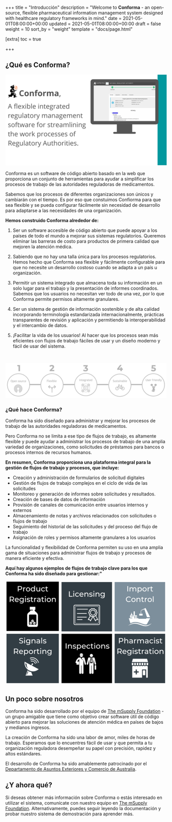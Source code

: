 +++
title = "Introducción"
description = "Welcome to **Conforma** - an open-source, flexible pharmaceutical information management system designed with healthcare regulatory frameworks in mind."
date = 2021-05-01T08:00:00+00:00
updated = 2021-05-01T08:00:00+00:00
draft = false
weight = 10
sort_by = "weight"
template = "docs/page.html"

[extra]
toc = true

+++

## ¿Qué es Conforma?

![header](/docs/about/demo/cc.png)

Conforma es un software de código abierto basado en la web que proporciona un conjunto de herramientas para ayudar a simplificar los procesos de trabajo de las autoridades reguladoras de medicamentos.

Sabemos que los procesos de diferentes organizaciones son únicos y cambiarán con el tiempo. Es por eso que constuimos Confiorma para que sea flexible y se pueda configurar fácilmente sin necesidad de desarrollo para adaptarse a las necesidades de una organización.

**Hemos construido Conforma alrededor de:**

1. Ser un software accesible de código abierto que puede apoyar a los países de todo el mundo a mejorar sus sistemas regulatorios. Queremos eliminar las barreras de costo para productos de primera calidad que mejoren la atención médica.

2. Sabiendo que no hay una talla única para los procesos regulatorios. Hemos hecho que Conforma sea flexible y fácilmente configurable para que no necesite un desarrollo costoso cuando se adapta a un país u organización.

3. Permitir un sistema integrado que almacena toda su información en un solo lugar para el trabajo y la presentación de informes coordinados. Sabemos que los usuarios no necesitan ver todo de una vez, por lo que Conforma permite permisos altamente granulares.

4. Ser un sistema de gestión de información sostenible y de alta calidad incorporando terminología estandarizada internacionalmente, prácticas transparentes de revisión y aplicación y permitiendo la interoperabilidad y el intercambio de datos.

5. ¡Facilitar la vida de los usuarios! Al hacer que los procesos sean más eficientes con flujos de trabajo fáciles de usar y un diseño moderno y fácil de usar del sistema. 

<br>

![header](/docs/about/demo/de.png)


### ¿Qué hace Conforma?

Conforma ha sido diseñado para administrar y mejorar los procesos de trabajo de las autoridades reguladoras de medicamentos. 

Pero Conforma no se limita a ese tipo de flujos de trabajo, es altamente flexible y puede ayudar a administrar los procesos de trabajo de una amplia variedad de organizaciones, como solicitudes de préstamos para bancos o procesos internos de recursos humanos.

**En resumen, Conforma proporciona una plataforma integral para la gestión de flujos de trabajo y procesos, que incluye:**

- Creación y administración de formularios de solicitud digitales
- Gestión de flujos de trabajo complejos en el ciclo de vida de las solicitudes
- Monitoreo y generación de informes sobre solicitudes y resultados.
- Creación de bases de datos de información
- Provisión de canales de comunicación entre usuarios internos y externos
- Almacenamiento de notas y archivos relacionados con solicitudes o flujos de trabajo
- Seguimiento del historial de las solicitudes y del proceso del flujo de trabajo
- Asignación de roles y permisos altamente granulares a los usuarios

La funcionalidad y flexibilidad de Conforma permiten su uso en una amplia gama de situaciones para administrar flujos de trabajo y procesos de manera eficiente y efectiva.

**Aquí hay algunos ejemplos de flujos de trabajo clave para los que Conforma ha sido diseñado para gestionar:"**

![header](/docs/about/demo/ww.png)


## Un poco sobre nosotros

Conforma ha sido desarrollado por el equipo de [The mSupply Foundation](https://msupply.foundation/about) - un grupo amigable que tiene como objetivo crear software útil de código abierto para mejorar las soluciones de atención médica en países de bajos y medianos ingresos. 

La creación de Conforma ha sido una labor de amor, miles de horas de trabajo. Esperamos que lo encuentres fácil de usar y que permita a tu organización reguladora desempeñar su papel con precisión, rapidez y altos estándares.

El desarrollo de Conforma ha sido amablemente patrocinado por el [Departamento de Asuntos Exteriores y Comercio de Australia](https://www.dfat.gov.au/).

## ¿Y ahora qué?

Si deseas obtener más información sobre Conforma o estás interesado en utilizar el sistema, comunícate con nuestro equipo en [The mSupply Foundation](https://msupply.foundation/). Alternativamente, puedes seguir leyendo la documentación y probar nuestro sistema de demostración para aprender más.
